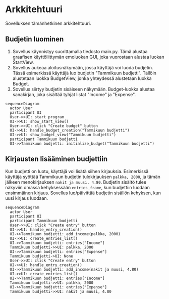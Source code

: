 # Arkkitehtuuri 

Sovelluksen tämänhetkinen arkkitehtuuri.

## Budjetin luominen

1. Sovellus käynnistyy suorittamalla tiedosto main.py. Tämä alustaa graafisen käyttöliittymän emoluokan GUI, joka vuorostaan alustaa luokan StartView.
2. Sovellus aukeaa aloitusnäkymään, jossa käyttäjä voi luoda budjetin. Tässä esimerkissä käyttäjä luo budjetin "Tammikuun budjetti". Tällöin alustetaan luokka BudgetView, jonka yhteydessä alustetaan luokka Budget. 
3. Sovellus siirtyy budjetin sisäiseen näkymään. Budget-luokka alustaa sanakirjan, joka sisältää tyhjät listat "Income" ja "Expense". 

```mermaid
sequenceDiagram
  actor User
  participant UI
  User->>UI: start program
  UI->>UI: show_start_view()
  User->>UI: click "Create budget" button
  UI->>UI: handle_budget_creation("Tammikuun budjetti")
  UI->>UI: show_budget_view("Tammikuun budjetti")
  participant Tammikuun budjetti
  UI->>Tammikuun budjetti: initialize_budget("Tammikuun budjetti")
```

## Kirjausten lisääminen budjettiin
Kun budjetti on luotu, käyttäjä voi lisätä siihen kirjauksia. Esimerkissä käyttäjä syöttää Tammikuun budjetin tulokirjauksen `palkka, 2000`, ja tämän jälkeen menokirjauksen `nakit ja muusi, 4.80`. 
Budjetin sisältö tulee näkyviin omassa kehyksessään `entries_frame`, kun budjettiin luodaan ensimmäinen kirjaus. Sovellus luo/päivittää budjetin sisällön kehyksen, kun uusi kirjaus luodaan.

```mermaid
sequenceDiagram
  actor User
  participant UI
  participant Tammikuun budjetti
  User->>UI: click "Create entry" button
  UI->>UI: handle_entry_creation()
  UI->>Tammikuun budjetti: add_income(palkka, 2000)
  UI->>UI: create_entries_list()
  UI->>Tammikuun budjetti: entries["Income"]
  Tammikuun budjetti->>UI: palkka, 2000
  UI->>Tammikuun budjetti: entries["Expense"]
  Tammikuun budjetti->UI: None
  User->>UI: click "Create entry" button
  UI->>UI: handle_entry_creation()
  UI->>Tammikuun budjetti: add_income(nakit ja muusi, 4.80)
  UI->>UI: create_entries_list()
  UI->>Tammikuun budjetti: entries["Income"]
  Tammikuun budjetti->>UI: palkka, 2000
  UI->>Tammikuun budjetti: entries["Expense"]
  Tammikuun budjetti->>UI: nakit ja muusi, 4.80
```
